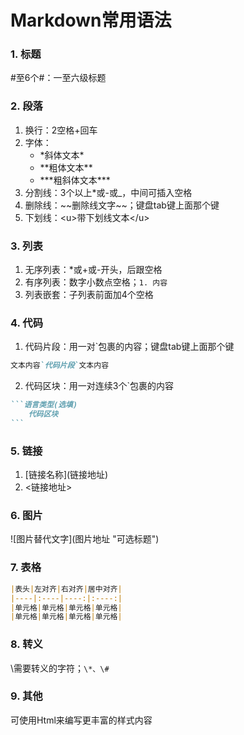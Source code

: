 # Markdown常用语法

### 1. 标题
\#至6个\#：一至六级标题

### 2. 段落
1. 换行：2空格+回车
2. 字体：
    + \*斜体文本\*
    + \*\*粗体文本\*\*
    + \*\*\*粗斜体文本\*\*\*
3. 分割线：3个以上\*或\-或\_，中间可插入空格
4. 删除线：\~\~删除线文字\~\~；键盘tab键上面那个键
5. 下划线：\<u\>带下划线文本\</u\>

### 3. 列表
1. 无序列表：*或+或-开头，后跟空格
2. 有序列表：数字小数点空格；`1. 内容`
3. 列表嵌套：子列表前面加4个空格

### 4. 代码
1. 代码片段：用一对\`包裹的内容；键盘tab键上面那个键
```markdown
文本内容`代码片段`文本内容
```
2. 代码区块：用一对连续3个\`包裹的内容
````markdown
```语言类型(选填) 
	代码区块  
```
````

### 5. 链接
1. \[链接名称\](链接地址)
2. \<链接地址\>

### 6. 图片
\!\[图片替代文字\](图片地址 "可选标题")

### 7. 表格
```markdown
|表头|左对齐|右对齐|居中对齐|
|----|:----|----:|:----:|
|单元格|单元格|单元格|单元格|
|单元格|单元格|单元格|单元格|
```

### 8. 转义
\\需要转义的字符；`\*、\#`

### 9. 其他
可使用Html来编写更丰富的样式内容